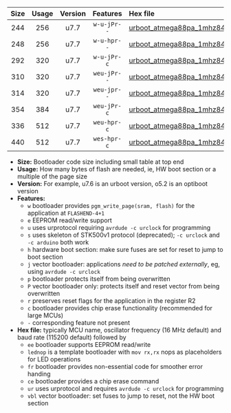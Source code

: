 |Size|Usage|Version|Features|Hex file|
|:-:|:-:|:-:|:-:|:--|
|244|256|u7.7|`w-u-jPr--`|[urboot_atmega88pa_1mhz8432_9600bps_lednop_ur_vbl.hex](https://raw.githubusercontent.com/stefanrueger/urboot.hex/main/mcus/atmega88pa/fcpu_1mhz8432/9600_bps/urboot_atmega88pa_1mhz8432_9600bps_lednop_ur_vbl.hex)|
|248|256|u7.7|`w-u-hpr--`|[urboot_atmega88pa_1mhz8432_9600bps_lednop_fr_ur.hex](https://raw.githubusercontent.com/stefanrueger/urboot.hex/main/mcus/atmega88pa/fcpu_1mhz8432/9600_bps/urboot_atmega88pa_1mhz8432_9600bps_lednop_fr_ur.hex)|
|292|320|u7.7|`w-u-jPr-c`|[urboot_atmega88pa_1mhz8432_9600bps_lednop_fr_ce_ur_vbl.hex](https://raw.githubusercontent.com/stefanrueger/urboot.hex/main/mcus/atmega88pa/fcpu_1mhz8432/9600_bps/urboot_atmega88pa_1mhz8432_9600bps_lednop_fr_ce_ur_vbl.hex)|
|310|320|u7.7|`weu-jPr--`|[urboot_atmega88pa_1mhz8432_9600bps_ee_lednop_ur_vbl.hex](https://raw.githubusercontent.com/stefanrueger/urboot.hex/main/mcus/atmega88pa/fcpu_1mhz8432/9600_bps/urboot_atmega88pa_1mhz8432_9600bps_ee_lednop_ur_vbl.hex)|
|314|320|u7.7|`weu-jpr--`|[urboot_atmega88pa_1mhz8432_9600bps_ee_lednop_fr_ur_vbl.hex](https://raw.githubusercontent.com/stefanrueger/urboot.hex/main/mcus/atmega88pa/fcpu_1mhz8432/9600_bps/urboot_atmega88pa_1mhz8432_9600bps_ee_lednop_fr_ur_vbl.hex)|
|354|384|u7.7|`weu-jPr-c`|[urboot_atmega88pa_1mhz8432_9600bps_ee_lednop_fr_ce_ur_vbl.hex](https://raw.githubusercontent.com/stefanrueger/urboot.hex/main/mcus/atmega88pa/fcpu_1mhz8432/9600_bps/urboot_atmega88pa_1mhz8432_9600bps_ee_lednop_fr_ce_ur_vbl.hex)|
|336|512|u7.7|`weu-hpr-c`|[urboot_atmega88pa_1mhz8432_9600bps_ee_lednop_fr_ce_ur.hex](https://raw.githubusercontent.com/stefanrueger/urboot.hex/main/mcus/atmega88pa/fcpu_1mhz8432/9600_bps/urboot_atmega88pa_1mhz8432_9600bps_ee_lednop_fr_ce_ur.hex)|
|440|512|u7.7|`wes-hpr-c`|[urboot_atmega88pa_1mhz8432_9600bps_ee_lednop_fr_ce.hex](https://raw.githubusercontent.com/stefanrueger/urboot.hex/main/mcus/atmega88pa/fcpu_1mhz8432/9600_bps/urboot_atmega88pa_1mhz8432_9600bps_ee_lednop_fr_ce.hex)|

- **Size:** Bootloader code size including small table at top end
- **Usage:** How many bytes of flash are needed, ie, HW boot section or a multiple of the page size
- **Version:** For example, u7.6 is an urboot version, o5.2 is an optiboot version
- **Features:**
  + `w` bootloader provides `pgm_write_page(sram, flash)` for the application at `FLASHEND-4+1`
  + `e` EEPROM read/write support
  + `u` uses urprotocol requiring `avrdude -c urclock` for programming
  + `s` uses skeleton of STK500v1 protocol (deprecated); `-c urclock` and `-c arduino` both work
  + `h` hardware boot section: make sure fuses are set for reset to jump to boot section
  + `j` vector bootloader: applications *need to be patched externally*, eg, using `avrdude -c urclock`
  + `p` bootloader protects itself from being overwritten
  + `P` vector bootloader only: protects itself and reset vector from being overwritten
  + `r` preserves reset flags for the application in the register R2
  + `c` bootloader provides chip erase functionality (recommended for large MCUs)
  + `-` corresponding feature not present
- **Hex file:** typically MCU name, oscillator frequency (16 MHz default) and baud rate (115200 default) followed by
  + `ee` bootloader supports EEPROM read/write
  + `lednop` is a template bootloader with `mov rx,rx` nops as placeholders for LED operations
  + `fr` bootloader provides non-essential code for smoother error handing
  + `ce` bootloader provides a chip erase command
  + `ur` uses urprotocol and requires `avrdude -c urclock` for programming
  + `vbl` vector bootloader: set fuses to jump to reset, not the HW boot section
